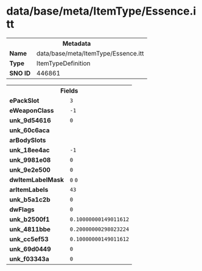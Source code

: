 <h1>data/base/meta/ItemType/Essence.itt</h1><table><tr><th colspan="100%">Metadata</th></tr><tr><td><b>Name</b></td><td>data/base/meta/ItemType/Essence.itt</td></tr><tr><td><b>Type</b></td><td>ItemTypeDefinition</td></tr><tr><td><b>SNO ID</b></td><td>446861</td></tr></table>

<table><tr><th colspan="100%">Fields</th></tr><tr><td><b>ePackSlot</b></td><td><code>3</code></td></tr><tr><td><b>eWeaponClass</b></td><td><code>-1</code></td></tr><tr><td><b>unk_9d54616</b></td><td><code>0</code></td></tr><tr><td><b>unk_60c6aca</b></td><td></td></tr><tr><td><b>arBodySlots</b></td><td></td></tr><tr><td><b>unk_18ee4ac</b></td><td><code>-1</code></td></tr><tr><td><b>unk_9981e08</b></td><td><code>0</code></td></tr><tr><td><b>unk_9e2e500</b></td><td><code>0</code></td></tr><tr><td><b>dwItemLabelMask</b></td><td><code>0</code>
<code>0</code>
</td></tr><tr><td><b>arItemLabels</b></td><td><code>43</code>
</td></tr><tr><td><b>unk_b5a1c2b</b></td><td><code>0</code></td></tr><tr><td><b>dwFlags</b></td><td><code>0</code></td></tr><tr><td><b>unk_b2500f1</b></td><td><code>0.10000000149011612</code></td></tr><tr><td><b>unk_4811bbe</b></td><td><code>0.20000000298023224</code></td></tr><tr><td><b>unk_cc5ef53</b></td><td><code>0.10000000149011612</code></td></tr><tr><td><b>unk_69d0449</b></td><td><code>0</code></td></tr><tr><td><b>unk_f03343a</b></td><td><code>0</code></td></tr></table>

